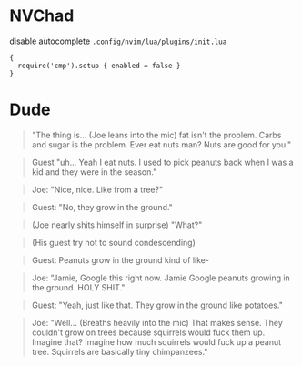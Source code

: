 # NVChad
disable autocomplete `.config/nvim/lua/plugins/init.lua`
```
{
  require('cmp').setup { enabled = false }
}
```

# Dude
> "The thing is… (Joe leans into the mic) fat isn't the problem. Carbs and sugar is the problem. Ever eat nuts man? Nuts are good for you."

> Guest "uh… Yeah I eat nuts. I used to pick peanuts back when I was a kid and they were in the season."

> Joe: "Nice, nice. Like from a tree?"

> Guest: "No, they grow in the ground."

> (Joe nearly shits himself in surprise) "What?"

> (His guest try not to sound condescending)

> Guest: Peanuts grow in the ground kind of like-

> Joe: "Jamie, Google this right now. Jamie Google peanuts growing in the ground. HOLY SHIT."

> Guest: "Yeah, just like that. They grow in the ground like potatoes."

> Joe: "Well… (Breaths heavily into the mic) That makes sense. They couldn't grow on trees because squirrels would fuck them up. Imagine that? Imagine how much squirrels would fuck up a peanut tree. Squirrels are basically tiny chimpanzees."
